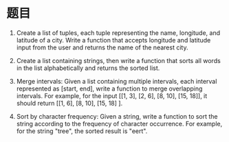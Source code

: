 # 题目

1.	Create a list of tuples, each tuple representing the name, longitude, and latitude of a city. Write a function that accepts longitude and latitude input from the user and returns the name of the nearest city.

2.	Create a list containing strings, then write a function that sorts all words in the list alphabetically and returns the sorted list.

3.	Merge intervals: Given a list containing multiple intervals, each interval represented as [start, end], write a function to merge overlapping intervals. For example, for the input [[1, 3], [2, 6], [8, 10], [15, 18]], it should return [[1, 6], [8, 10], [15, 18] ].

4.	Sort by character frequency: Given a string, write a function to sort the string according to the frequency of character occurrence. For example, for the string "tree", the sorted result is "eert".
